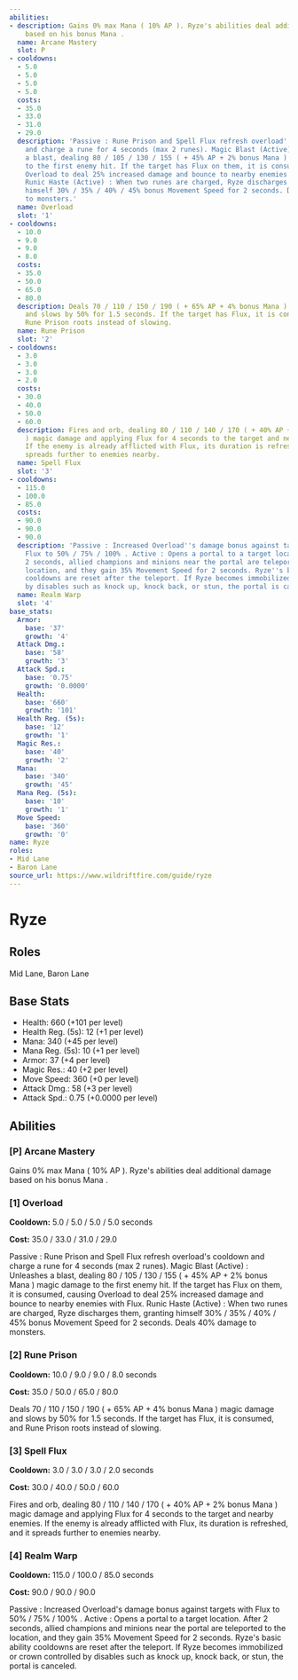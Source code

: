 ```yaml
---
abilities:
- description: Gains 0% max Mana ( 10% AP ). Ryze's abilities deal additional damage
    based on his bonus Mana .
  name: Arcane Mastery
  slot: P
- cooldowns:
  - 5.0
  - 5.0
  - 5.0
  - 5.0
  costs:
  - 35.0
  - 33.0
  - 31.0
  - 29.0
  description: 'Passive : Rune Prison and Spell Flux refresh overload''s cooldown
    and charge a rune for 4 seconds (max 2 runes). Magic Blast (Active) : Unleashes
    a blast, dealing 80 / 105 / 130 / 155 ( + 45% AP + 2% bonus Mana ) magic damage
    to the first enemy hit. If the target has Flux on them, it is consumed, causing
    Overload to deal 25% increased damage and bounce to nearby enemies with Flux.
    Runic Haste (Active) : When two runes are charged, Ryze discharges them, granting
    himself 30% / 35% / 40% / 45% bonus Movement Speed for 2 seconds. Deals 40% damage
    to monsters.'
  name: Overload
  slot: '1'
- cooldowns:
  - 10.0
  - 9.0
  - 9.0
  - 8.0
  costs:
  - 35.0
  - 50.0
  - 65.0
  - 80.0
  description: Deals 70 / 110 / 150 / 190 ( + 65% AP + 4% bonus Mana ) magic damage
    and slows by 50% for 1.5 seconds. If the target has Flux, it is consumed, and
    Rune Prison roots instead of slowing.
  name: Rune Prison
  slot: '2'
- cooldowns:
  - 3.0
  - 3.0
  - 3.0
  - 2.0
  costs:
  - 30.0
  - 40.0
  - 50.0
  - 60.0
  description: Fires and orb, dealing 80 / 110 / 140 / 170 ( + 40% AP + 2% bonus Mana
    ) magic damage and applying Flux for 4 seconds to the target and nearby enemies.
    If the enemy is already afflicted with Flux, its duration is refreshed, and it
    spreads further to enemies nearby.
  name: Spell Flux
  slot: '3'
- cooldowns:
  - 115.0
  - 100.0
  - 85.0
  costs:
  - 90.0
  - 90.0
  - 90.0
  description: 'Passive : Increased Overload''s damage bonus against targets with
    Flux to 50% / 75% / 100% . Active : Opens a portal to a target location. After
    2 seconds, allied champions and minions near the portal are teleported to the
    location, and they gain 35% Movement Speed for 2 seconds. Ryze''s basic ability
    cooldowns are reset after the teleport. If Ryze becomes immobilized or crown controlled
    by disables such as knock up, knock back, or stun, the portal is canceled.'
  name: Realm Warp
  slot: '4'
base_stats:
  Armor:
    base: '37'
    growth: '4'
  Attack Dmg.:
    base: '58'
    growth: '3'
  Attack Spd.:
    base: '0.75'
    growth: '0.0000'
  Health:
    base: '660'
    growth: '101'
  Health Reg. (5s):
    base: '12'
    growth: '1'
  Magic Res.:
    base: '40'
    growth: '2'
  Mana:
    base: '340'
    growth: '45'
  Mana Reg. (5s):
    base: '10'
    growth: '1'
  Move Speed:
    base: '360'
    growth: '0'
name: Ryze
roles:
- Mid Lane
- Baron Lane
source_url: https://www.wildriftfire.com/guide/ryze
---
```


# Ryze

## Roles

Mid Lane, Baron Lane

## Base Stats

- Health: 660 (+101 per level)
- Health Reg. (5s): 12 (+1 per level)
- Mana: 340 (+45 per level)
- Mana Reg. (5s): 10 (+1 per level)
- Armor: 37 (+4 per level)
- Magic Res.: 40 (+2 per level)
- Move Speed: 360 (+0 per level)
- Attack Dmg.: 58 (+3 per level)
- Attack Spd.: 0.75 (+0.0000 per level)

## Abilities

### [P] Arcane Mastery

Gains 0% max Mana ( 10% AP ). Ryze's abilities deal additional damage based on his bonus Mana .

### [1] Overload

**Cooldown:** 5.0 / 5.0 / 5.0 / 5.0 seconds

**Cost:** 35.0 / 33.0 / 31.0 / 29.0

Passive : Rune Prison and Spell Flux refresh overload's cooldown and charge a rune for 4 seconds (max 2 runes). Magic Blast (Active) : Unleashes a blast, dealing 80 / 105 / 130 / 155 ( + 45% AP + 2% bonus Mana ) magic damage to the first enemy hit. If the target has Flux on them, it is consumed, causing Overload to deal 25% increased damage and bounce to nearby enemies with Flux. Runic Haste (Active) : When two runes are charged, Ryze discharges them, granting himself 30% / 35% / 40% / 45% bonus Movement Speed for 2 seconds. Deals 40% damage to monsters.

### [2] Rune Prison

**Cooldown:** 10.0 / 9.0 / 9.0 / 8.0 seconds

**Cost:** 35.0 / 50.0 / 65.0 / 80.0

Deals 70 / 110 / 150 / 190 ( + 65% AP + 4% bonus Mana ) magic damage and slows by 50% for 1.5 seconds. If the target has Flux, it is consumed, and Rune Prison roots instead of slowing.

### [3] Spell Flux

**Cooldown:** 3.0 / 3.0 / 3.0 / 2.0 seconds

**Cost:** 30.0 / 40.0 / 50.0 / 60.0

Fires and orb, dealing 80 / 110 / 140 / 170 ( + 40% AP + 2% bonus Mana ) magic damage and applying Flux for 4 seconds to the target and nearby enemies. If the enemy is already afflicted with Flux, its duration is refreshed, and it spreads further to enemies nearby.

### [4] Realm Warp

**Cooldown:** 115.0 / 100.0 / 85.0 seconds

**Cost:** 90.0 / 90.0 / 90.0

Passive : Increased Overload's damage bonus against targets with Flux to 50% / 75% / 100% . Active : Opens a portal to a target location. After 2 seconds, allied champions and minions near the portal are teleported to the location, and they gain 35% Movement Speed for 2 seconds. Ryze's basic ability cooldowns are reset after the teleport. If Ryze becomes immobilized or crown controlled by disables such as knock up, knock back, or stun, the portal is canceled.

